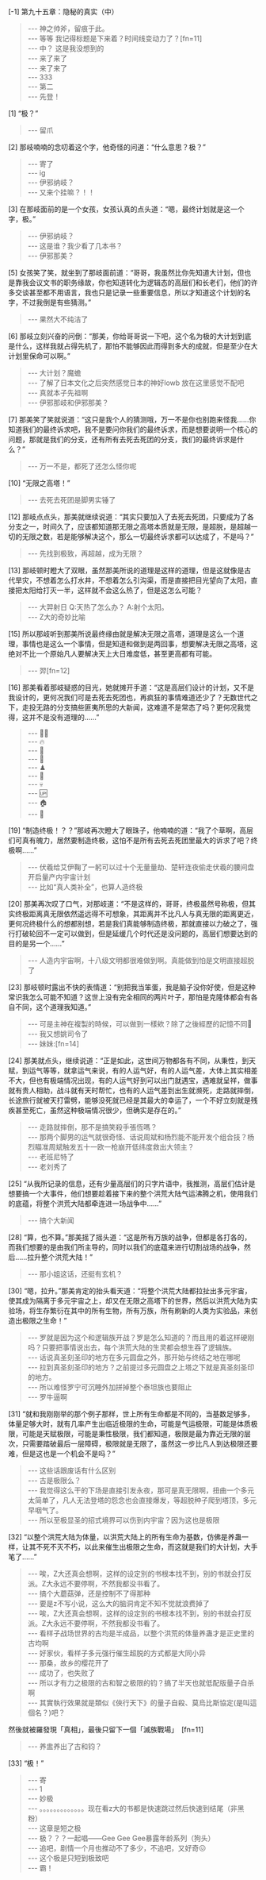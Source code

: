 
[-1] 第九十五章：隐秘的真实（中）
>--- 神之帅斧，留痕于此。<br>
>--- 等等 我记得标题是下来着？时间线变动力了？[fn=11]<br>
>--- 中？  这是我没想到的<br>
>--- 来了来了<br>
>--- 来了来了<br>
>--- 333<br>
>--- 第二<br>
>--- 先登！<br>

[1] “极？”
>--- 留爪<br>

[2] 那岐喃喃的念叨着这个字，他奇怪的问道：“什么意思？极？”
>--- 寄了<br>
>--- ig<br>
>--- 伊邪纳岐？<br>
>--- 又来个挂嘛？！！<br>

[3] 在那岐面前的是一个女孩，女孩认真的点头道：“嗯，最终计划就是这一个字，极。”
>--- 伊邪纳岐？<br>
>--- 这是谁？我少看了几本书？<br>
>--- 伊邪那美？<br>

[5] 女孩笑了笑，就坐到了那岐面前道：“哥哥，我虽然比你先知道大计划，但也是靠我会议文书的职务缘故，你也知道转化为逻辑态的高层们和长老们，他们的许多交谈甚至都不用语言，我也只是记录一些重要信息，所以才知道这个计划的名字，不过我倒是有些猜测。”
>--- 果然大不纯洁了<br>

[6] 那岐立刻兴奋的问倒：“那美，你给哥哥说一下吧，这个名为极的大计划到底是什么，这样我就占得先机了，那怕不能够因此而得到多大的成就，但是至少在大计划里保命可以啊。”
>--- 大计划？魔蟾<br>
>--- 了解了日本文化之后突然感觉日本的神好lowb
放在这里感觉不配吧<br>
>--- 真就本子先祖啊<br>
>--- 伊邪那岐和伊邪那美？<br>

[7] 那美笑了笑就说道：“这只是我个人的猜测哦，万一不是你也别跑来怪我……你知道我们的最终诉求吧，我不是要问你我们的最终诉求，而是想要说明一个核心的问题，那就是我们的分支，还有所有去死去死团的分支，我们的最终诉求是什么？”
>--- 万一不是，都死了还怎么怪你呢<br>

[10] “无限之高塔！”
>--- 去死去死团是脚男实锤了<br>

[12] 那岐点点头，那美就继续说道：“其实只要加入了去死去死团，只要成为了各分支之一，时间久了，应该都知道那无限之高塔本质就是无限，是超脱，是超越一切的无限之数，若是能够解决这个，那么一切最终诉求都可以达成了，不是吗？”
>--- 先找到极致，再超越，成为无限？<br>

[13] 那岐顿时瞪大了双眼，虽然那美所说的道理是这样的道理，但是这就像是古代旱灾，不想着怎么打水井，不想着怎么引沟渠，而是直接把目光望向了太阳，直接把太阳给打灭一半，这样就不会这么热了，但是这怎么可能？
>--- 大羿射日
Q:天热了怎么办？
A:射个太阳。<br>
>--- Z大的奇妙比喻<br>

[15] 所以那岐听到那美所说最终缘由就是解决无限之高塔，道理是这么一个道理，事情也是这么一个事情，但是知道和做到是两回事，想要解决无限之高塔，这绝对不比一个原始凡人要解决天上大日难度低，甚至更高都有可能。
>--- 羿[fn=12]<br>

[16] 那美看着那岐疑惑的目光，她就摊开手道：“这是高层们设计的计划，又不是我设计的，更何况我们可是去死去死团也，再疯狂的事情难道还少了？无数世代之下，走投无路的分支搞些匪夷所思的大新闻，这难道不是常态了吗？更何况我觉得，这并不是没有道理的……”
>--- 👃🏻<br>
>--- 🔥<br>
>--- 🦅<br>
>--- 💐<br>
>--- ♟<br>
>--- 🐜<br>
>--- 💀<br>
>--- 🆙<br>
>--- 🏠<br>
>--- 🍎<br>

[19] “制造终极！？？”那岐再次瞪大了眼珠子，他喃喃的道：“我了个草啊，高层们可真有魄力，居然要制造终极，这怕不是所有去死去死团里最大的诉求了吧？终极啊……”
>--- 伏羲给艾伊鞠了一躬可以过十个无量量劫、楚轩连夜偷走伏羲的腰间盘开启量产内宇宙计划<br>
>--- 比如“真人类补全”，也算人造终极<br>

[20] 那美再次叹了口气，对那岐道：“不是这样的，哥哥，终极虽然号称极，但其实终极距离真无限依然遥远得不可想象，其距离并不比凡人与真无限的距离更近，更何况终极什么的想都别想，若是我们真能够制造终极，那就直接以力破之了，强行打破轮回不一定可以做到，但是延缓几个时代还是没问题的，高层们想要达到的目的是另一个……”
>--- 人造内宇宙啊，十八级文明都很难做到啊。真能做到怕是文明直接超脱了<br>

[23] 那岐顿时露出不快的表情道：“别把我当笨蛋，我是脑子没你好使，但是这种常识我怎么可能不知道？这世上没有完全相同的两片叶子，那怕是克隆体都会有各自不同，这个道理我知道。”
>--- 可是主神在複製的時候，可以做到一樣欸？除了之後經歷的記憶不同🐶<br>
>--- 我又想姚司令了<br>
>--- 妹妹:[fn=14]<br>

[24] 那美就点头，继续说道：“正是如此，这世间万物都各有不同，从秉性，到天赋，到运气等等，就拿运气来说，有的人运气好，有的人运气差，大体上其实相差不大，但也有极端情况出现，有的人运气好到可以出门就遇宝，遇难就呈祥，做事就有贵人相助，战斗就有天时帮忙，也有的人运气差到出生就濒死，走路就摔倒，长途旅行就被天打雷劈，能够没死就已经是其最大的幸运了，一个不好立刻就是残疾甚至死亡，虽然这种极端情况很少，但确实是存在的。”
>--- 走路就摔倒，那不是搞笑殺手張恆嗎？<br>
>--- 那两个脚男的运气就很奇怪、话说周斌和杨烈能不能开发个组合技？杨烈瞄准周斌触发五十一欧一枪崩开低纬度救出大领主？<br>
>--- 老班尼特了<br>
>--- 老刘秀了<br>

[25] “从我所记录的信息，还有少量高层们的只字片语中，我推测，高层们估计是想要搞一个大事件，他们想要趁着接下来的整个洪荒大陆气运沸腾之机，使用我们的底蕴，将整个洪荒大陆都牵连进一场战争中……”
>--- 搞个大新闻<br>

[28] “算，也不算。”那美摇了摇头道：“这是所有万族的战争，但都是各打各的，而我们想要的是由我们所主导的，同时以我们的底蕴来进行切割战场的战争，然后……拉升整个洪荒大陆！”
>--- 那小姐这话，还挺有玄机？<br>

[30] “嗯，拉升。”那美肯定的抬头看天道：“将整个洪荒大陆都拉扯出多元宇宙，使其成为隔离于多元宇宙之上，却又在无限之高塔下的世界，然后以洪荒大陆为实验场，将生存繁衍在其中的所有生物，所有万族，所有刷新的人类为实验品，来创造出极限之生命！”
>--- 罗就是因为这个和逻辑族开战？罗是怎么知道的？而且用的着这样硬刚吗？只要把事情说出去，每个洪荒大陆的生灵都会想生吞了逻辑族。<br>
>--- 话说真圣刻圣印的地方在多元圆盘之外，那开始与终结之地在哪呢<br>
>--- 拉到真圣刻圣印的地方？之前提过多元圆盘之上塔之下就是真圣刻圣印的地方。<br>
>--- 所以难怪罗宁可沉睡外加拼掉整个泰坦族也要阻止<br>
>--- 罗牛逼啊<br>

[31] “就和我刚刚举的那个例子那样，世上所有生命都是不同的，当基数足够多，体量足够大时，就有几率产生出临近极限的生命，可能是气运极限，可能是体质极限，可能是天赋极限，可能是秉性极限，我们都知道，极限是最为靠近无限的层次，只需要踏破最后一层障碍，极限就是无限了，虽然这一步比凡人到达极限还要难，但是这也是一个机会不是吗？”
>--- 这些话跟废话有什么区别<br>
>--- 古是极限么？<br>
>--- 我觉得这么干的下场是直接引发永夜，那可是真无限啊，扭曲一个多元太简单了，凡人无法登塔的怨念也会直接爆发，等超脱种子爬到塔顶，多元早咽气了。<br>
>--- 所以至极显圣的招式境界可以伤到内宇宙？因为这也是极限<br>

[32] “以整个洪荒大陆为体量，以洪荒大陆上的所有生命为基数，仿佛是养蛊一样，让其不死不灭不朽，以此来催生出极限之生命，而这就是我们的大计划，大手笔了……”
>--- 唉，Z大还真会想啊，这样的设定別的书根本找不到，别的书就会打反派。Z大永远不要停啊，不然我都没书看了。<br>
>--- 搞个大蘑菇弹，还是控制不了得那种<br>
>--- 要是z不写小说，这么大的脑洞肯定不知不觉就浪费掉了<br>
>--- 唉，Z大还真会想啊，这样的设定別的书根本找不到，别的书就会打反派。Z大永远不要停啊，不然我都没书看了。<br>
>--- 看样子战场世界的古均是半成品，以整个洪荒的体量养蛊才是正史里的古均啊<br>
>--- 好家伙，看样子多元强行催生超脱的方式都是大同小异<br>
>--- 那桑，故乡的樱花开了<br>
>--- 成功了，也失败了<br>
>--- 所以才有力之极限的古和智之极限的钧？搞了半天也就低配版量子自杀啊<br>
>--- 其實執行效果就是類似《俠行天下》的量子自殺、莫烏比斯協定(是叫這個名？)吧？

然後就被羅發現「真相」，最後只留下一個「滅族戰場」　[fn=11]<br>
>--- 养盅养出了古和钧？<br>

[33] “极！”
>--- 寄<br>
>--- 1<br>
>--- 妙极<br>
>--- 。。。。。。。。。。。。。现在看z大的书都是快速跳过然后快速到结尾（非黑粉）<br>
>--- 这章是短之极<br>
>--- 极？？？一起唱——Gee Gee Gee暴露年龄系列（狗头）<br>
>--- 追吧，剧情一个月也推动不了多少，不追吧，又好奇😖<br>
>--- 这个极是只短到极致吧<br>
>--- 霸！<br>
